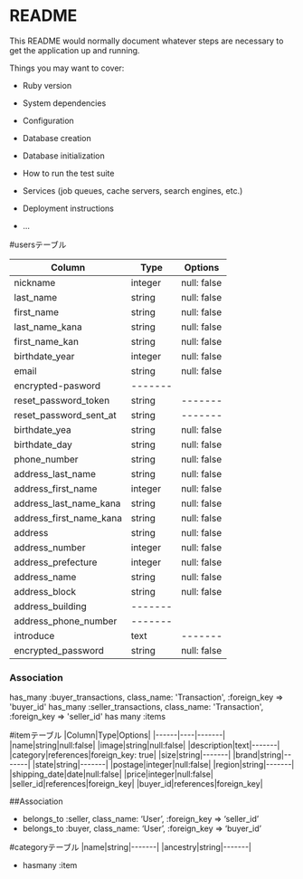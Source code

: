 # README

This README would normally document whatever steps are necessary to get the
application up and running.

Things you may want to cover:

* Ruby version

* System dependencies

* Configuration

* Database creation

* Database initialization

* How to run the test suite

* Services (job queues, cache servers, search engines, etc.)

* Deployment instructions

* ...

#usersテーブル

|Column|Type|Options|
|------|----|-------|
|nickname|integer|null: false|
|last_name|string|null: false|
|first_name|string|null: false|
|last_name_kana|string|null: false|
|first_name_kan|string|null: false|
|birthdate_year|integer|null: false|
|email|string|null: false|
|encrypted-pasword|-------|
|reset_password_token|string|-------|
|reset_password_sent_at|string|-------|
|birthdate_yea|string|null: false|
|birthdate_day|string|null: false|
|phone_number|string|null: false|
|address_last_name|string|null: false|
|address_first_name|integer|null: false|
|address_last_name_kana|string|null: false|
|address_first_name_kana|string|null: false|
|address|string|null: false|
|address_number|integer|null: false|
|address_prefecture|integer|null: false|
|address_name|string|null: false|
|address_block|string|null: false|
|address_building|-------|
|address_phone_number|-------|
|introduce|text|-------|
|encrypted_password|string|null: false|


### Association
has_many :buyer_transactions, class_name: 'Transaction', :foreign_key => 'buyer_id'
has_many :seller_transactions, class_name: 'Transaction', :foreign_key => 'seller_id'
has many :items


#itemテーブル
|Column|Type|Options|
|------|----|-------|
|name|string|null:false|
|image|string|null:false|
|description|text|-------|
|category|references|foreign_key: true|
|size|string|-------|
|brand|string|-------|
|state|string|-------|
|postage|integer|null:false|
|region|string|-------|
|shipping_date|date|null:false|
|price|integer|null:false|
|seller_id|references|foreign_key|
|buyer_id|references|foreign_key|

##Association
- belongs_to :seller, class_name: ‘User’, :foreign_key => ‘seller_id’
- belongs_to :buyer, class_name: ‘User’, :foreign_key => ‘buyer_id’

#categoryテーブル
|name|string|-------|
|ancestry|string|-------|

- hasmany :item
